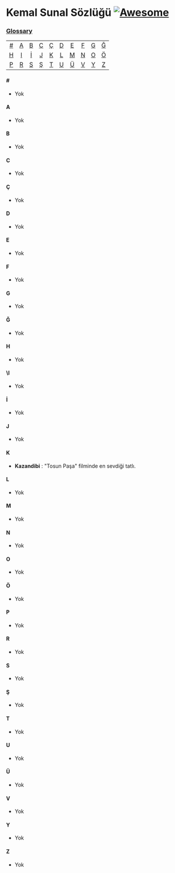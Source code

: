 # Kemal Sunal Sözlüğü [![Awesome](https://cdn.rawgit.com/sindresorhus/awesome/d7305f38d29fed78fa85652e3a63e154dd8e8829/media/badge.svg)](https://github.com/sindresorhus/awesome)
### [Glossary](#glossary)
|     |     |     |     |     |     |     |     |     |     |
|:-:  |:-:  |:-:  |:-:  |:-:  |:-:  |:-:  |:-:  |:-:  |:-:  |
| [#](#) 	| [A](#a) 	| [B](#b) 	| [C](#c) | [Ç](#ç) 	| [D](#d) 	| [E](#e) 	| [F](#f) | [G](#g) | [Ğ](#ğ)  	
| [H](#h) | [I](#ı)   | [İ](#i) 	| [J](#j) | [K](#k)   | [L](#l)   | [M](#m)   | [N](#n) | [O](#o) | [Ö](#ö)
| [P](#p) | [R](#r)   | [S](#s) 	| [Ş](#ş) | [T](#t)   | [U](#u)   | [Ü](#ü)   | [V](#v) | [Y](#y) | [Z](#z)

#### \#
* Yok

#### A
* Yok

#### B
* Yok

#### C
* Yok

#### Ç
* Yok

#### D
* Yok

#### E
* Yok

#### F
* Yok
  
#### G
* Yok

#### Ğ
* Yok
  
#### H
* Yok

#### \I
* Yok

#### İ
* Yok

#### J
* Yok

#### K
* **Kazandibi** : "Tosun Paşa" filminde en sevdiği tatlı.

#### L
* Yok

#### M
* Yok

#### N
* Yok

#### O
* Yok

#### Ö
* Yok

#### P
* Yok

#### R
* Yok

#### S 
* Yok

#### Ş 
* Yok

#### T
* Yok

#### U
* Yok

#### Ü
* Yok

#### V
* Yok

#### Y
* Yok

#### Z
* Yok
